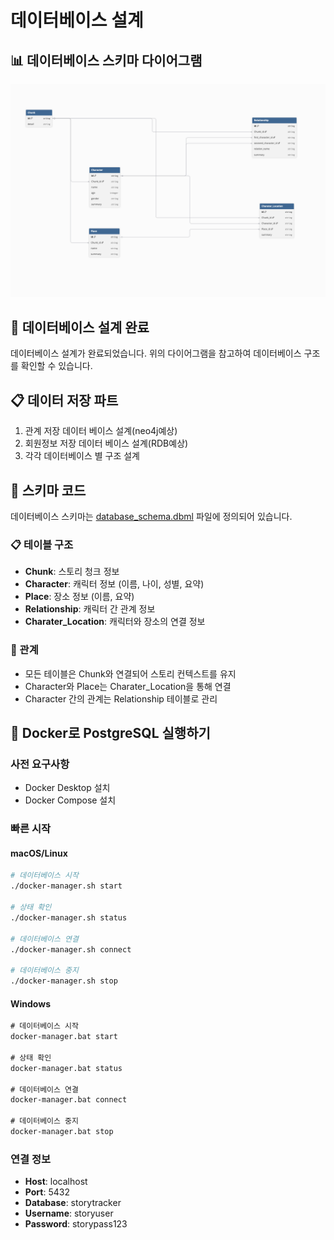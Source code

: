 # 데이터베이스 설계

## 📊 데이터베이스 스키마 다이어그램

![데이터베이스 스키마](스크린샷%202025-09-03%20오후%2012.53.11.png)

## 🎯 데이터베이스 설계 완료

데이터베이스 설계가 완료되었습니다. 위의 다이어그램을 참고하여 데이터베이스 구조를 확인할 수 있습니다.

## 📋 데이터 저장 파트 
1. 관계 저장 데이터 베이스 설계(neo4j예상)
2. 회원정보 저장 데이터 베이스 설계(RDB예상)
3. 각각 데이터베이스 별 구조 설계

## 🔧 스키마 코드

데이터베이스 스키마는 [database_schema.dbml](database_schema.dbml) 파일에 정의되어 있습니다.

### 📋 테이블 구조
- **Chunk**: 스토리 청크 정보
- **Character**: 캐릭터 정보 (이름, 나이, 성별, 요약)
- **Place**: 장소 정보 (이름, 요약)
- **Relationship**: 캐릭터 간 관계 정보
- **Charater_Location**: 캐릭터와 장소의 연결 정보

### 🔗 관계
- 모든 테이블은 Chunk와 연결되어 스토리 컨텍스트를 유지
- Character와 Place는 Charater_Location을 통해 연결
- Character 간의 관계는 Relationship 테이블로 관리

## 🐳 Docker로 PostgreSQL 실행하기

### 사전 요구사항
- Docker Desktop 설치
- Docker Compose 설치

### 빠른 시작

#### macOS/Linux
```bash
# 데이터베이스 시작
./docker-manager.sh start

# 상태 확인
./docker-manager.sh status

# 데이터베이스 연결
./docker-manager.sh connect

# 데이터베이스 중지
./docker-manager.sh stop
```

#### Windows
```cmd
# 데이터베이스 시작
docker-manager.bat start

# 상태 확인
docker-manager.bat status

# 데이터베이스 연결
docker-manager.bat connect

# 데이터베이스 중지
docker-manager.bat stop
```

### 연결 정보
- **Host**: localhost
- **Port**: 5432
- **Database**: storytracker
- **Username**: storyuser
- **Password**: storypass123
